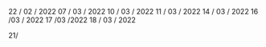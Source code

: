 22 / 02 / 2022
07 / 03 / 2022
10 / 03 / 2022
11 / 03 / 2022
14 / 03 / 2022
16 /03 /  2022
17 /03 /2022
18 / 03 / 2022

21/

